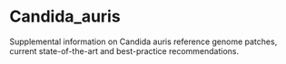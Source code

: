 # Candida_auris
Supplemental information on Candida auris reference genome patches, current state-of-the-art and best-practice recommendations.
